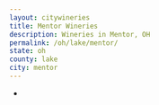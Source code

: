 ```yaml
---
layout: citywineries
title: Mentor Wineries
description: Wineries in Mentor, OH
permalink: /oh/lake/mentor/
state: oh
county: lake
city: mentor
---
```

-
